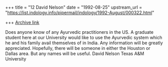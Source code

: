 +++
title = "12 David Nelson"
date = "1992-08-25"
upstream_url = "https://list.indology.info/pipermail/indology/1992-August/000322.html"

+++
[Archive link](https://list.indology.info/pipermail/indology/1992-August/000322.html)


Does anyone know of any Ayurvedic practitioners in the US.
A graduate student here at our University would like to use the Ayurvedic
system which he and his family avail themselves of in India. Any information
will be greatly appreciated. Hopefully, there will be someone in either the
Houston or Dallas area.  But any names will be useful.
David Nelson
Texas A&M University




